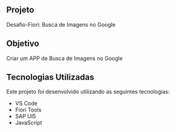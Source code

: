 ## Projeto
Desafio-Fiori: Busca de Imagens no Google

## Objetivo
Criar um APP de Busca de Imagens no Google

## Tecnologias Utilizadas
Este projeto foi desenvolvido utilizando as seguintes tecnologias:
- VS Code
- Fiori Tools
- SAP UI5
- JavaScript
